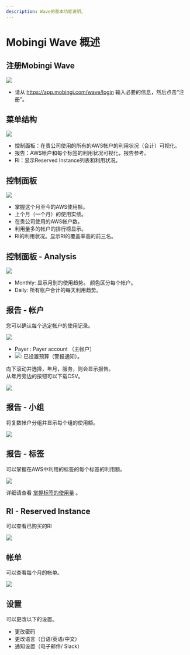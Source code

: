 ```yaml
---
description: Wave的基本功能说明。
---
```


# Mobingi Wave 概述

## 注册Mobingi Wave

![](../.gitbook/assets/snip20180731_20.png)

* 请从 https://app.mobingi.com/wave/login 输入必要的信息，然后点击“注册”。

## 菜单结构

![](../.gitbook/assets/snip20180731_21.png)

* 控制面板：在贵公司使用的所有的AWS帐户的利用状况（合计）可视化。
* 报告：AWS帐户和每个标签的利用状况可视化，报告参考。
* RI：显示Reserved Instance列表和利用状况。

## 控制面板

![](../.gitbook/assets/snip20180731_56.png)

* 掌握这个月至今的AWS使用额。
* 上个月（一个月）的使用实绩。
* 在贵公司使用的AWS帐户数。
* 利用量多的帐户的排行榜显示。
* RI的利用状况。显示RI的覆盖率高的前三名。

## 控制面板 - Analysis

![](../.gitbook/assets/wave05.png)

* Monthly: 显示月别的使用趋势。 颜色区分每个帐户。
* Daily: 所有帐户合计的每天利用趋势。

## 报告 - 帐户

您可以确认每个选定帐户的使用记录。

![](../.gitbook/assets/snip20180731_23.png)

* Payer : Payer account （主帐户）
* ![](../.gitbook/assets/screen-shot-2018-06-11-at-13.58.08.png): 已设置预算（警报通知）。 

向下滚动并选择，年月，服务，则会显示报告。  
从年月旁边的按钮可以下载CSV。

![](../.gitbook/assets/snip20180720_24.png)

## 报告 - 小组

将复数帐户分组并显示每个组的使用额。 

![](../.gitbook/assets/snip20180731_26.png)

## 报告 - 标签

可以掌握在AWS中利用的标签的每个标签的利用额。

![](../.gitbook/assets/snip20180801_67%20%281%29.png)

详细请查看 [掌握标签的使用量](https://docs.mobingi.com/v/wave/mobingi-wave/tag-report) 。

## RI - Reserved Instance

可以查看已购买的RI

![](../.gitbook/assets/snip20180731_37.png)

## 帐单

可以查看每个月的帐单。

![](../.gitbook/assets/wave_invoice.png)

## 设置

可以更改以下的设置。

* 更改密码
* 更改语言（日语/英语/中文）
* 通知设置（电子邮件/ Slack）

